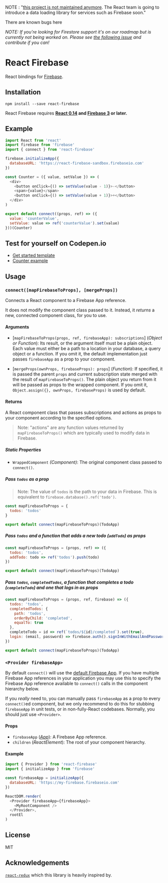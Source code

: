 NOTE :  "[this project is not maintained anymore](
https://github.com/unfold/react-firebase/issues/57#issuecomment-644762819). The React team is going to introduce a data loading library for services such as Firebase soon."

There are known bugs here


_NOTE: If you're looking for Firestore support it's on our roadmap but is currently not being worked on. Please see [the following issue](https://github.com/unfold/react-firebase/issues/50) and contribute if you can!_

React Firebase
==============

React bindings for [Firebase](https://firebase.google.com).

## Installation

```
npm install --save react-firebase
```

React Firebase requires **[React 0.14](https://github.com/facebook/react) and [Firebase 3](https://www.npmjs.com/package/firebase) or later.**

## Example

```js
import React from 'react'
import firebase from 'firebase'
import { connect } from 'react-firebase'

firebase.initializeApp({
  databaseURL: 'https://react-firebase-sandbox.firebaseio.com'
})

const Counter = ({ value, setValue }) => (
  <div>
    <button onClick={() => setValue(value - 1)}>-</button>
    <span>{value}</span>
    <button onClick={() => setValue(value + 1)}>+</button>
  </div>
)

export default connect((props, ref) => ({
  value: 'counterValue',
  setValue: value => ref('counterValue').set(value)
}))(Counter)
```

## Test for yourself on Codepen.io
- [Get started template](https://codepen.io/einarlove/pen/peoMbp?editors=1010)
- [Counter example](https://codepen.io/einarlove/pen/RpwXGP?editors=1010)

## Usage

### `connect([mapFirebaseToProps], [mergeProps])`

Connects a React component to a Firebase App reference.

It does not modify the component class passed to it. Instead, it *returns* a new, connected component class, for you to use.

#### Arguments

* [`mapFirebaseToProps(props, ref, firebaseApp): subscriptions`] \(*Object or Function*): Its result, or the argument itself must be a plain object. Each value must either be a path to a location in your database, a query object or a function. If you omit it, the default implementation just passes `firebaseApp` as a prop to your component.


* [`mergeProps(ownProps, firebaseProps): props`] \(*Function*): If specified, it is passed the parent `props` and current subscription state merged with the result of `mapFirebaseToProps()`. The plain object you return from it will be passed as props to the wrapped component. If you omit it, `Object.assign({}, ownProps, firebaseProps)` is used by default.

#### Returns

A React component class that passes subscriptions and actions as props to your component according to the specified options.

> Note: "actions" are any function values returned by `mapFirebaseToProps()` which are typically used to modify data in Firebase.

##### Static Properties

* `WrappedComponent` *(Component)*: The original component class passed to `connect()`.

##### Pass `todos` as a prop

  > Note: The value of `todos` is the path to your data in Firebase. This is equivalent to `firebase.database().ref('todo')`.

```js
const mapFirebaseToProps = {
  todos: 'todos'
}

export default connect(mapFirebaseToProps)(TodoApp)
```

#####  Pass `todos` and a function that adds a new todo (`addTodo`) as props

```js
const mapFirebaseToProps = (props, ref) => ({
  todos: 'todos',
  addTodo: todo => ref('todos').push(todo)
})

export default connect(mapFirebaseToProps)(TodoApp)
```

#####  Pass `todos`, `completedTodos`, a function that completes a todo (`completeTodo`) and one that logs in as props

```js
const mapFirebaseToProps = (props, ref, firebase) => ({
  todos: 'todos',
  completedTodos: {
    path: 'todos',
    orderByChild: 'completed',
    equalTo: true
  },
  completeTodo = id => ref(`todos/${id}/completed`).set(true),
  login: (email, password) => firebase.auth().signInWithEmailAndPassword(email, password)
})

export default connect(mapFirebaseToProps)(TodoApp)
```

### `<Provider firebaseApp>`

By default `connect()` will use the [default Firebase App](https://firebase.google.com/docs/reference/js/firebase.app). If you have multiple Firebase App references in your application you may use this to specify the Firebase App reference available to `connect()` calls in the component hierarchy below.

If you *really* need to, you can manually pass `firebaseApp` as a prop to every `connect()`ed component, but we only recommend to do this for stubbing `firebaseApp` in unit tests, or in non-fully-React codebases. Normally, you should just use `<Provider>`.

#### Props

* `firebaseApp` (*[App](https://firebase.google.com/docs/reference/js/firebase.app.App)*): A Firebase App reference.
* `children` (*ReactElement*): The root of your component hierarchy.

#### Example

```js
import { Provider } from 'react-firebase'
import { initializeApp } from 'firebase'

const firebaseApp = initializeApp({
  databaseURL: 'https://my-firebase.firebaseio.com'
})

ReactDOM.render(
  <Provider firebaseApp={firebaseApp}>
    <MyRootComponent />
  </Provider>,
  rootEl
)
```

## License

MIT

## Acknowledgements

[`react-redux`](https://github.com/reactjs/react-redux) which this library is heavily inspired by.
